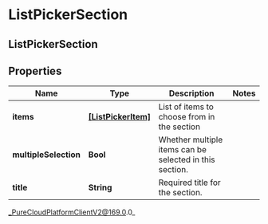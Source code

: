 # ListPickerSection

## ListPickerSection

## Properties

|Name | Type | Description | Notes|
|------------ | ------------- | ------------- | -------------|
| **items** | [**[ListPickerItem]**]([ListPickerItem]) | List of items to choose from in the section | |
| **multipleSelection** | **Bool** | Whether multiple items can be selected in this section. | |
| **title** | **String** | Required title for the section. | |



_PureCloudPlatformClientV2@169.0.0_
